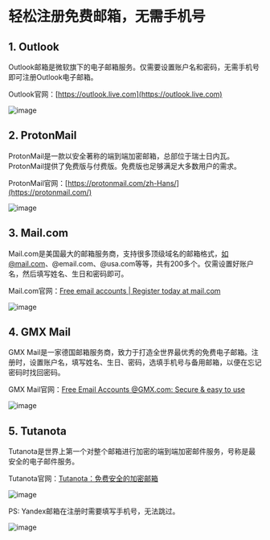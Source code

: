 # 轻松注册免费邮箱，无需手机号

## 1. Outlook
Outlook邮箱是微软旗下的电子邮箱服务。仅需要设置账户名和密码，无需手机号即可注册Outlook电子邮箱。

Outlook官网：[https://outlook.live.com](https://outlook.live.com)

![image](https://github.com/rabnawazsahib035/Free-Mail/assets/169972084/8171ed9b-1a48-49b5-af5d-9bbf3fe1154a)



## 2. ProtonMail
ProtonMail是一款以安全著称的端到端加密邮箱，总部位于瑞士日内瓦。ProtonMail提供了免费版与付费版。免费版也足够满足大多数用户的需求。

ProtonMail官网：[https://protonmail.com/zh-Hans/](https://protonmail.com/)

![image](https://github.com/rabnawazsahib035/Free-Mail/assets/169972084/5b3cb428-f29b-4e4f-9d65-9def58fab1a9)


## 3. Mail.com
Mail.com是美国最大的邮箱服务商，支持很多顶级域名的邮箱格式，如@mail.com、@email.com、@usa.com等等，共有200多个。仅需设置好账户名，然后填写姓名、生日和密码即可。

Mail.com官网：[Free email accounts | Register today at mail.com](https://www.mail.com/)

![image](https://github.com/rabnawazsahib035/Free-Mail/assets/169972084/6002d312-d30f-4899-ba5a-0fcba488f137)


## 4. GMX Mail
GMX Mail是一家德国邮箱服务商，致力于打造全世界最优秀的免费电子邮箱。注册时，设置账户名，填写姓名、生日、密码，选填手机号与备用邮箱，以便在忘记密码时找回密码。

GMX Mail官网：[Free Email Accounts @GMX.com: Secure & easy to use](https://www.gmx.com/)

![image](https://github.com/rabnawazsahib035/Free-Mail/assets/169972084/1db3d594-ac13-4d41-87b9-d290307e1357)


## 5. Tutanota
Tutanota是世界上第一个对整个邮箱进行加密的端到端加密邮件服务，号称是最安全的电子邮件服务。

Tutanota官网：[Tutanota：免费安全的加密邮箱](https://tutanota.com/zh_hans/)

![image](https://github.com/rabnawazsahib035/Free-Mail/assets/169972084/4b115834-8ccb-42b9-bc0d-3ee6d3e8fa5a)


PS: Yandex邮箱在注册时需要填写手机号，无法跳过。

![image](https://github.com/rabnawazsahib035/Free-Mail/assets/169972084/5752dcca-0468-435c-a476-e179d5bbcdda)




